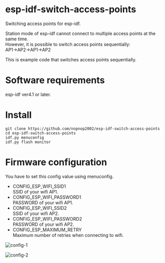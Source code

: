 # esp-idf-switch-access-points
Switching access points for esp-idf.

Station mode of esp-idf cannot connect to multiple access points at the same time.   
However, it is possible to switch access points sequentially:   
AP1->AP2->AP1->AP2   

This is example code that switches access points sequentially.   

# Software requirements
esp-idf ver4.1 or later.   

# Install

```
git clone https://github.com/nopnop2002/esp-idf-switch-access-points
cd esp-idf-switch-access-points
idf.py menuconfig
idf.py flash monitor
```

# Firmware configuration
You have to set this config value using menuconfig.   

- CONFIG_ESP_WIFI_SSID1   
SSID of your wifi AP1.
- CONFIG_ESP_WIFI_PASSWORD1   
PASSWORD of your wifi AP1.
- CONFIG_ESP_WIFI_SSID2   
SSID of your wifi AP2.
- CONFIG_ESP_WIFI_PASSWORD2   
PASSWORD of your wifi AP2.
- CONFIG_ESP_MAXIMUM_RETRY   
Maximum number of retries when connecting to wifi.

![config-1](https://user-images.githubusercontent.com/6020549/101636668-01bee280-3a6f-11eb-961b-9919e1e0eef0.jpg)

![config-2](https://user-images.githubusercontent.com/6020549/101636847-3d59ac80-3a6f-11eb-9324-07919d60ce46.jpg)
